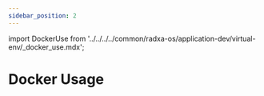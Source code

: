 ```yaml
---
sidebar_position: 2
---
```


import DockerUse from '../../../../common/radxa-os/application-dev/virtual-env/\_docker_use.mdx';

# Docker Usage

<DockerUse />
